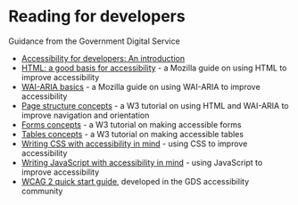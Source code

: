 Reading for developers
======================

Guidance from the Government Digital Service

*   [Accessibility for developers: An introduction](https://www.gov.uk/service-manual/technology/accessibility-for-developers-an-introduction)
*   [HTML: a good basis for accessibility](https://developer.mozilla.org/en-US/docs/Learn/Accessibility/HTML)  \- a Mozilla guide on using HTML to improve accessibility
*   [WAI-ARIA basics](https://developer.mozilla.org/en-US/docs/Learn/Accessibility/WAI-ARIA_basics)  \- a Mozilla guide on using WAI-ARIA to improve accessibility
*   [Page structure concepts](https://www.w3.org/WAI/tutorials/page-structure/)  \- a W3 tutorial on using HTML and WAI-ARIA to improve navigation and orientation
*   [Forms concepts](https://www.w3.org/WAI/tutorials/forms/)  \- a W3 tutorial on making accessible forms
*   [Tables concepts](https://www.w3.org/WAI/tutorials/tables/)  \- a W3 tutorial on making accessible tables
*   [Writing CSS with accessibility in mind](https://medium.com/@matuzo/writing-css-with-accessibility-in-mind-8514a0007939)  \- using CSS to improve accessibility
*   [Writing JavaScript with accessibility in mind](https://medium.com/@matuzo/writing-javascript-with-accessibility-in-mind-a1f6a5f467b9)  \- using JavaScript to improve accessibility
*   [WCAG 2 quick start guide](https://aduggin.github.io/wcag/), developed in the GDS accessibility community